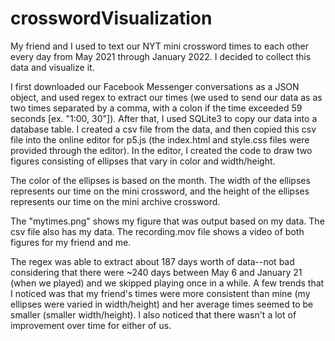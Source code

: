# crosswordVisualization
My friend and I used to text our NYT mini crossword times to each other every day from May 2021 through January 2022. I decided to collect this data and visualize it. 

I first downloaded our Facebook Messenger conversations as a JSON object, and used regex to extract our times (we used to send our data as as two times separated by a comma, with a colon if the time exceeded 59 seconds [ex. "1:00, 30"]). After that, I used SQLite3 to copy our data into a database table. I created a csv file from the data, and then copied this csv file into the online editor for p5.js (the index.html and style.css files were provided through the editor). In the editor, I created the code to draw two figures consisting of ellipses that vary in color and width/height. 

The color of the ellipses is based on the month. The width of the ellipses represents our time on the mini crossword, and the height of the ellipses represents our time on the mini archive crossword. 

The "mytimes.png" shows my figure that was output based on my data. The csv file also has my data. The recording.mov file shows a video of both figures for my friend and me.

The regex was able to extract about 187 days worth of data--not bad considering that there were ~240 days between May 6 and January 21 (when we played) and we skipped playing once in a while. A few trends that I noticed was that my friend's times were more consistent than mine (my ellipses were varied in width/height) and her average times seemed to be smaller (smaller width/height). I also noticed that there wasn't a lot of improvement over time for either of us.
